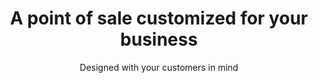 ---
title: A point of sale customized for your business
subtitle: Designed with your customers in mind
image: /images/headers/restaurant.jpg
---